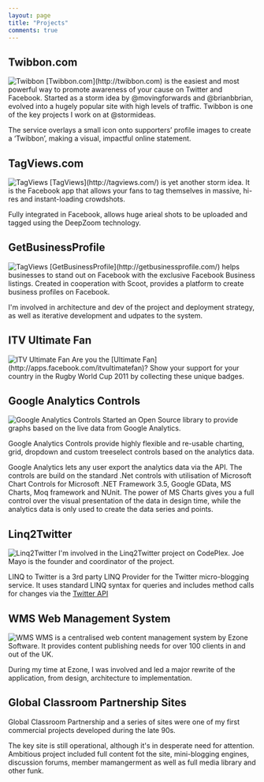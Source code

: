 ```yaml
---
layout: page
title: "Projects"
comments: true
---
```


Twibbon.com
-------------------
<img src="/images/projects/twibbon-logo.png" class="post-image-right" alt="Twibbon" />
[Twibbon.com](http://twibbon.com) is the easiest and most powerful way to promote awareness of your cause on Twitter and Facebook. Started as a storm idea by @movingforwards and @brianbbrian, evolved into a hugely popular site with high levels of traffic. Twibbon is one of the key projects I work on at @stormideas.

The service overlays a small icon onto supporters’ profile images to create a ‘Twibbon’, making a visual, impactful online statement.


TagViews.com
-------------------
<img src="/images/projects/tagviews.png" class="post-image-right" alt="TagViews" />
[TagViews](http://tagviews.com/) is yet another storm idea. It is the Facebook app that allows your fans to tag themselves in massive, hi-res and instant-loading crowdshots.

Fully integrated in Facebook, allows huge arieal shots to be uploaded and tagged using the DeepZoom technology.


GetBusinessProfile
-------------------
<img src="/images/projects/getbusinessprofile.png" class="post-image-right" alt="TagViews" />
[GetBusinessProfile](http://getbusinessprofile.com/) helps businesses to stand out on Facebook with the  exclusive Facebook Business listings. Created in cooperation with Scoot, provides a platform to create business profiles on Facebook.

I'm involved in architecture and dev of the project and deployment strategy, as well as iterative development and udpates to the system.

ITV Ultimate Fan
-------------------
<img src="/images/projects/itv-ultimate-fan.png" class="post-image-right" alt="ITV Ultimate Fan" />
Are you the [Ultimate Fan](http://apps.facebook.com/itvultimatefan)? Show your support for your country in the Rugby World Cup 2011 by collecting these unique badges. 

Google Analytics Controls
-------------------
<img src="/images/projects/whoisxmlapi.png" class="post-image-right" alt="Google Analytics Controls" />
Started an Open Source library to provide graphs based on the live data from Google Analytics.

Google Analytics Controls provide highly flexible and re-usable charting, grid, dropdown and custom treeselect controls based on the analytics data.

Google Analytics lets any user export the analytics data via the API. The controls are build on the standard .Net controls with utilisation of Microsoft Chart Controls for Microsoft .NET Framework 3.5, Google GData, MS Charts, Moq framework and NUnit. The power of MS Charts gives you a full control over the visual presentation of the data in design time, while the analytics data is only used to create the data series and points.

Linq2Twitter
-------------------
<img src="/images/projects/linq2twitter.png" class="post-image-right" alt="Linq2Twitter" />
I'm involved in the Linq2Twitter project on CodePlex. Joe Mayo is the founder and coordinator of the project.

LINQ to Twitter is a 3rd party LINQ Provider for the Twitter micro-blogging service. It uses standard LINQ syntax for queries and includes method calls for changes via the [Twitter API](http://apiwiki.twitter.com/)

WMS Web Management System
-------------------
<img src="/images/projects/wms.gif" class="post-image-right" alt="WMS" />
WMS is a centralised web content management system by Ezone Software. It provides content publishing needs for over 100 clients in and out of the UK.

During my time at Ezone, I was involved and led a major rewrite of the application, from design, architecture to implementation.

Global Classroom Partnership Sites
-------------------
Global Classroom Partnership and a series of sites were one of my first commercial projects developed during the late 90s.

The key site is still operational, although it's in desperate need for attention. Ambitious project included full content fot the site, mini-blogging engines, discussion forums, member mamangerment as well as full media library and other funk.